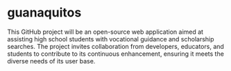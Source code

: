 # guanaquitos
This GitHub project will be an open-source web application aimed at assisting high school students with vocational guidance and scholarship searches. The project invites collaboration from developers, educators, and students to contribute to its continuous enhancement, ensuring it meets the diverse needs of its user base.
